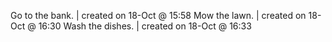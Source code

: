 Go to the bank. | created on 18-Oct @ 15:58
Mow the lawn. | created on 18-Oct @ 16:30
Wash the dishes. | created on 18-Oct @ 16:33
